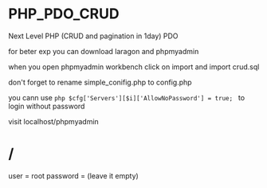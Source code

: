 # PHP_PDO_CRUD


Next Level PHP (CRUD and pagination in 1day) PDO

for beter exp you can download laragon and phpmyadmin 

when you open phpmyadmin workbench click on import and import crud.sql

don't forget to rename simple_conifig.php to config.php

you cann use ```php $cfg['Servers'][$i]['AllowNoPassword'] = true; ``` to login without password 

visit localhost/phpmyadmin 
# /
user = root
password = (leave it empty)
